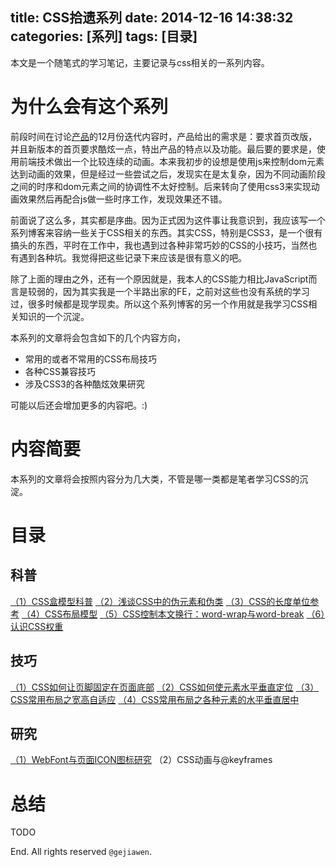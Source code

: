 title: CSS拾遗系列
date: 2014-12-16 14:38:32
categories: [系列]
tags: [目录]
---

本文是一个随笔式的学习笔记，主要记录与css相关的一系列内容。

# 为什么会有这个系列

前段时间在讨论[产品](http://ce.baidu.com)的12月份迭代内容时，产品给出的需求是：要求首页改版，并且新版本的首页要求酷炫一点，特出产品的特点以及功能。最后要的要求是，使用前端技术做出一个比较连续的动画。本来我初步的设想是使用js来控制dom元素达到动画的效果，但是经过一些尝试之后，发现实在是太复杂，因为不同动画阶段之间的时序和dom元素之间的协调性不太好控制。后来转向了使用css3来实现动画效果然后再配合js做一些时序工作，发现效果还不错。

前面说了这么多，其实都是序曲。因为正式因为这件事让我意识到，我应该写一个系列博客来容纳一些关于CSS相关的东西。其实CSS，特别是CSS3，是一个很有搞头的东西，平时在工作中，我也遇到过各种非常巧妙的CSS的小技巧，当然也有遇到各种坑。我觉得把这些记录下来应该是很有意义的吧。

除了上面的理由之外，还有一个原因就是，我本人的CSS能力相比JavaScript而言是较弱的，因为其实我是一个半路出家的FE，之前对这些也没有系统的学习过，很多时候都是现学现卖。所以这个系列博客的另一个作用就是我学习CSS相关知识的一个沉淀。

本系列的文章将会包含如下的几个内容方向，

- 常用的或者不常用的CSS布局技巧
- 各种CSS兼容技巧
- 涉及CSS3的各种酷炫效果研究

可能以后还会增加更多的内容吧。:)

# 内容简要

本系列的文章将会按照内容分为几大类，不管是哪一类都是笔者学习CSS的沉淀。

# 目录

## 科普

[（1）CSS盒模型科普](http://gejiawen.github.io/2014/11/18/CSS/CSS%E7%9B%92%E6%A8%A1%E5%9E%8B%E7%A7%91%E6%99%AE/)
[（2）浅谈CSS中的伪元素和伪类](http://gejiawen.github.io/2014/11/20/CSS/CSS%E4%B8%AD%E7%9A%84%E4%BC%AA%E5%85%83%E7%B4%A0%E5%92%8C%E4%BC%AA%E7%B1%BB/)
[（3）CSS的长度单位参考](http://gejiawen.github.io/2015/03/03/CSS/CSS%E7%9A%84%E9%95%BF%E5%BA%A6%E5%8D%95%E4%BD%8D%E5%8F%82%E8%80%83/)
[（4）CSS布局模型](http://gejiawen.github.io/2015/03/04/CSS/CSS%E5%B8%83%E5%B1%80%E6%A8%A1%E5%9E%8B/)
[（5）CSS控制本文换行：word-wrap与word-break](http://gejiawen.github.io/2015/03/09/CSS/CSS%E6%8E%A7%E5%88%B6%E6%9C%AC%E6%96%87%E6%8D%A2%E8%A1%8C%EF%BC%9Aword-wrap%E4%B8%8Eword-break/)
[（6）认识CSS权重](http://gejiawen.github.io//2015/03/16/CSS/%E8%AE%A4%E8%AF%86CSS%E6%9D%83%E9%87%8D/)


## 技巧

[（1）CSS如何让页脚固定在页面底部](http://gejiawen.github.io/2014/12/16/CSS/CSS%E5%A6%82%E4%BD%95%E8%AE%A9%E9%A1%B5%E8%84%9A%E5%9B%BA%E5%AE%9A%E5%9C%A8%E9%A1%B5%E9%9D%A2%E5%BA%95%E9%83%A8/)
[（2）CSS如何使元素水平垂直定位](http://gejiawen.github.io/2014/12/21/CSS/CSS%E5%A6%82%E4%BD%95%E4%BD%BF%E5%85%83%E7%B4%A0%E6%B0%B4%E5%B9%B3%E5%9E%82%E7%9B%B4%E5%AE%9A%E4%BD%8D/)
[（3）CSS常用布局之宽高自适应](http://gejiawen.github.io/2015/03/12/CSS/CSS%E5%B8%B8%E7%94%A8%E5%B8%83%E5%B1%80%E4%B9%8B%E5%AE%BD%E9%AB%98%E8%87%AA%E9%80%82%E5%BA%94/)
[（4）CSS常用布局之各种元素的水平垂直居中](http://gejiawen.github.io/2015/03/13/CSS/CSS%E5%B8%B8%E7%94%A8%E5%B8%83%E5%B1%80%E4%B9%8B%E5%90%84%E7%A7%8D%E5%85%83%E7%B4%A0%E7%9A%84%E6%B0%B4%E5%B9%B3%E5%9E%82%E7%9B%B4%E5%B1%85%E4%B8%AD/)


## 研究

[（1）WebFont与页面ICON图标研究](http://gejiawen.github.io/2015/03/04/CSS/WebFont%E4%B8%8E%E9%A1%B5%E9%9D%A2ICON%E5%9B%BE%E6%A0%87%E7%A0%94%E7%A9%B6/)
（2）CSS动画与@keyframes

# 总结

TODO

End. All rights reserved `@gejiawen`.
